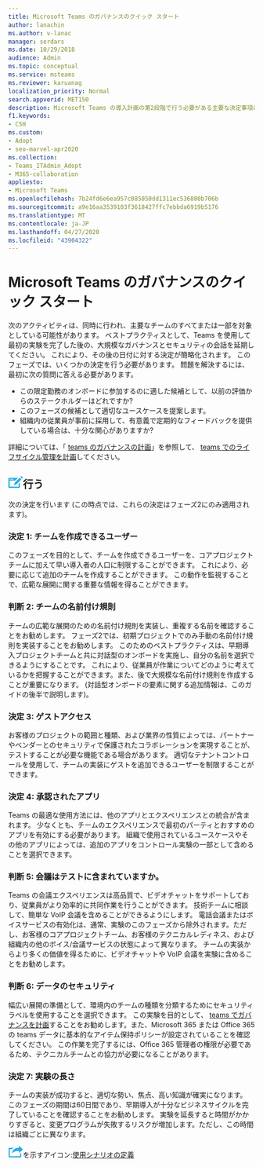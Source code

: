 ```yaml
---
title: Microsoft Teams のガバナンスのクイック スタート
author: lanachin
ms.author: v-lanac
manager: serdars
ms.date: 10/29/2018
audience: Admin
ms.topic: conceptual
ms.service: msteams
ms.reviewer: karuanag
localization_priority: Normal
search.appverid: MET150
description: Microsoft Teams の導入計画の第2段階で行う必要がある主要な決定事項についてのクイックスタート
f1.keywords:
- CSH
ms.custom:
- Adopt
- seo-marvel-apr2020
ms.collection:
- Teams_ITAdmin_Adopt
- M365-collaboration
appliesto:
- Microsoft Teams
ms.openlocfilehash: 7b24fd6e6ea957c085050dd1311ec536800b706b
ms.sourcegitcommit: a9e16aa3539103f3618427ffc7ebbda6919b5176
ms.translationtype: MT
ms.contentlocale: ja-JP
ms.lasthandoff: 04/27/2020
ms.locfileid: "43904322"
---
```

# <a name="governance-quick-start-for-microsoft-teams"></a>Microsoft Teams のガバナンスのクイック スタート

次のアクティビティは、同時に行われ、主要なチームのすべてまたは一部を対象としている可能性があります。 ベストプラクティスとして、Teams を使用して最初の実験を完了した後の、大規模なガバナンスとセキュリティの会話を延期してください。 これにより、その後の日付に対する決定が簡略化されます。 このフェーズでは、いくつかの決定を行う必要があります。 問題を解決するには、最初に次の質問に答える必要があります。

- この限定勤務のオンボードに参加するのに適した候補として、以前の評価からのステークホルダーはどれですか?
- このフェーズの候補として適切なユースケースを提案します。  
- 組織内の従業員が事前に採用して、有意義で定期的なフィードバックを提供している場合は、十分な関心がありますか? 

詳細については、「 [teams のガバナンスの計画](plan-teams-governance.md)」を参照して、 [teams でのライフサイクル管理を計画](plan-teams-lifecycle.md)してください。

## <a name="an-icon-representing-a-decision-pointdecisions"></a>![判断ポイントを表すアイコン](media/teams-adoption-decision-icon.png)行う

次の決定を行います (この時点では、これらの決定はフェーズ2にのみ適用されます)。

### <a name="decision-1-who-can-create-teams"></a>決定 1: チームを作成できるユーザー 

このフェーズを目的として、チームを作成できるユーザーを、コアプロジェクトチームに加えて早い導入者の人口に制限することができます。 これにより、必要に応じて追加のチームを作成することができます。 この動作を監視することで、広範な展開に関する重要な情報を得ることができます。

### <a name="decision-2-teams-naming-conventions"></a>判断 2: チームの名前付け規則 

チームの広範な展開のための名前付け規則を実装し、重複する名前を確認することをお勧めします。 フェーズ2では、初期プロジェクトでのみ手動の名前付け規則を実装することをお勧めします。 このためのベストプラクティスは、早期導入プロジェクトチームと共に対話型のオンボードを実施し、自分の名前を選択できるようにすることです。 これにより、従業員が作業についてどのように考えているかを把握することができます。また、後で大規模な名前付け規則を作成することが重要になります。 (対話型オンボードの要素に関する追加情報は、このガイドの後半で説明します)。

### <a name="decision-3-guest-access"></a>決定 3: ゲストアクセス

お客様のプロジェクトの範囲と種類、および業界の性質によっては、パートナーやベンダーとのセキュリティで保護されたコラボレーションを実現することが、テストすることが必要な機能である場合があります。 適切なテナントコントロールを使用して、チームの実装にゲストを追加できるユーザーを制限することができます。 

### <a name="decision-4-approved-apps"></a>決定 4: 承認されたアプリ

Teams の最適な使用方法には、他のアプリとエクスペリエンスとの統合が含まれます。 少なくとも、チームのエクスペリエンスで最初のパーティとおすすめのアプリを有効にする必要があります。 組織で使用されているユースケースやその他のアプリによっては、追加のアプリをコントロール実験の一部として含めることを選択できます。 

### <a name="decision-5-are-meetings-included-in-your-test"></a>判断 5: 会議はテストに含まれていますか。 

Teams の会議エクスペリエンスは高品質で、ビデオチャットをサポートしており、従業員がより効率的に共同作業を行うことができます。 技術チームに相談して、簡単な VoIP 会議を含めることができるようにします。 電話会議またはボイスサービスの有効化は、通常、実験のこのフェーズから除外されます。ただし、お客様のコアプロジェクトチーム、お客様のテクニカルレディネス、および組織内の他のボイス/会議サービスの状態によって異なります。 チームの実装からより多くの価値を得るために、ビデオチャットや VoIP 会議を実験に含めることをお勧めします。 

### <a name="decision-6--data-security"></a>判断 6: データのセキュリティ

幅広い展開の準備として、環境内のチームの種類を分類するためにセキュリティラベルを使用することを選択できます。 この実験を目的として、 [teams でガバナンスを計画](plan-teams-governance.md)することをお勧めします。また、Microsoft 365 または Office 365 の teams データに基本的なアイテム保持ポリシーが設定されていることを確認してください。 この作業を完了するには、Office 365 管理者の権限が必要であるため、テクニカルチームとの協力が必要になることがあります。

### <a name="decision-7-length-of-your-experiment"></a>決定 7: 実験の長さ

チームの実装が成功すると、適切な勢い、焦点、高い知識が確実になります。 このフェーズの期間は60日間であり、早期導入が十分なビジネスサイクルを完了していることを確認することをお勧めします。 実験を延長すると時間がかかりすぎると、変更プログラムが失敗するリスクが増加します。ただし、この時間は組織ごとに異なります。  

![次の手順](media/teams-adoption-next-icon.png)を示すアイコン:[使用シナリオの定義](teams-adoption-define-usage-scenarios.md)
